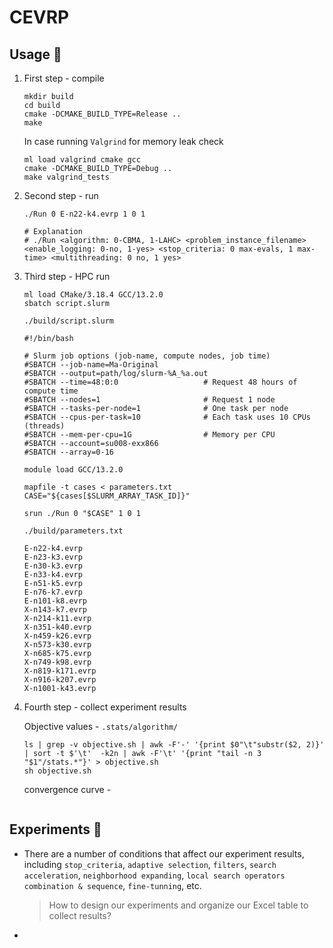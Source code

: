 # CEVRP

## Usage :dog:

1. First step - compile

   ```shell
   mkdir build
   cd build
   cmake -DCMAKE_BUILD_TYPE=Release ..
   make
   ```
   In case running `Valgrind` for memory leak check
   
   ```shell
   ml load valgrind cmake gcc
   cmake -DCMAKE_BUILD_TYPE=Debug ..
   make valgrind_tests
    ```
2. Second step - run

   ```shell
   ./Run 0 E-n22-k4.evrp 1 0 1
   
   # Explanation
   # ./Run <algorithm: 0-CBMA, 1-LAHC> <problem_instance_filename> <enable_logging: 0-no, 1-yes> <stop_criteria: 0 max-evals, 1 max-time> <multithreading: 0 no, 1 yes> 
   ```

3. Third step - HPC run 

   ```shell
   ml load CMake/3.18.4 GCC/13.2.0
   sbatch script.slurm 
   ```

   `./build/script.slurm`

   ```shell
   #!/bin/bash
   
   # Slurm job options (job-name, compute nodes, job time)
   #SBATCH --job-name=Ma-Original
   #SBATCH --output=path/log/slurm-%A_%a.out
   #SBATCH --time=48:0:0                   # Request 48 hours of compute time
   #SBATCH --nodes=1                       # Request 1 node
   #SBATCH --tasks-per-node=1              # One task per node
   #SBATCH --cpus-per-task=10              # Each task uses 10 CPUs (threads)
   #SBATCH --mem-per-cpu=1G                # Memory per CPU
   #SBATCH --account=su008-exx866
   #SBATCH --array=0-16
   
   module load GCC/13.2.0
   
   mapfile -t cases < parameters.txt
   CASE="${cases[$SLURM_ARRAY_TASK_ID]}"
   
   srun ./Run 0 "$CASE" 1 0 1 
   ```

   `./build/parameters.txt`

   ```shell
   E-n22-k4.evrp
   E-n23-k3.evrp
   E-n30-k3.evrp
   E-n33-k4.evrp
   E-n51-k5.evrp
   E-n76-k7.evrp
   E-n101-k8.evrp
   X-n143-k7.evrp
   X-n214-k11.evrp
   X-n351-k40.evrp
   X-n459-k26.evrp
   X-n573-k30.evrp
   X-n685-k75.evrp
   X-n749-k98.evrp
   X-n819-k171.evrp
   X-n916-k207.evrp
   X-n1001-k43.evrp
   ```

4. Fourth step - collect experiment results

   Objective values - `.stats/algorithm/`

   ```shell
   ls | grep -v objective.sh | awk -F'-' '{print $0"\t"substr($2, 2)}' | sort -t $'\t'  -k2n | awk -F'\t' '{print "tail -n 3 "$1"/stats.*"}' > objective.sh
   sh objective.sh
   ```

   convergence curve - 

   ```shell
   
   ```

## Experiments :deer:

- There are a number of conditions that affect our experiment results, including `stop_criteria`, `adaptive selection`, `filters`, `search acceleration`, `neighborhood expanding`, `local search operators combination & sequence`, `fine-tunning`, etc. 

  > How to design our experiments and organize our Excel table to collect results?

- 